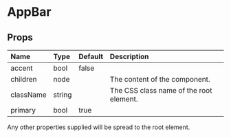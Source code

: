AppBar
======



Props
-----

| Name | Type | Default | Description |
|:-----|:-----|:--------|:------------|
| accent | bool | false |  |
| children | node |  | The content of the component. |
| className | string |  | The CSS class name of the root element. |
| primary | bool | true |  |

Any other properties supplied will be spread to the root element.
